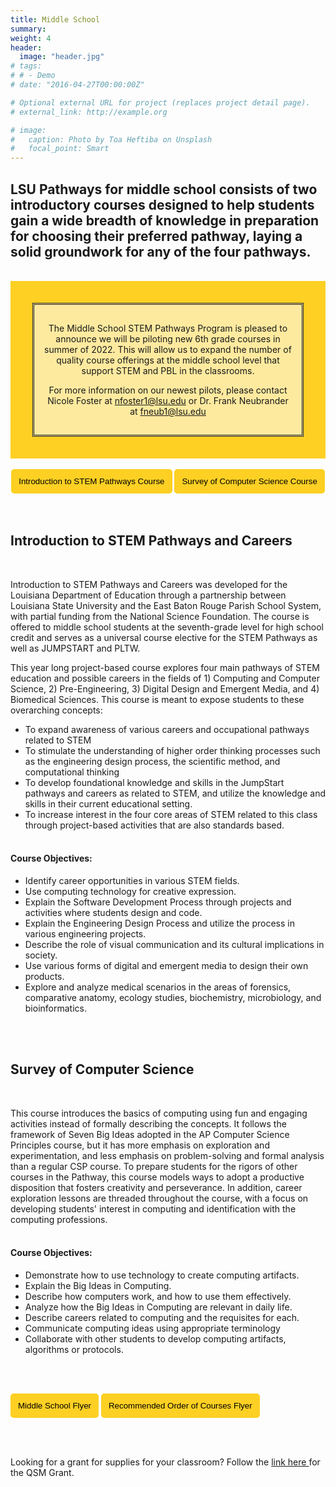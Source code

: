```yaml
---
title: Middle School
summary: 
weight: 4
header:
  image: "header.jpg"
# tags:
# # - Demo
# date: "2016-04-27T00:00:00Z"

# Optional external URL for project (replaces project detail page).
# external_link: http://example.org

# image:
#   caption: Photo by Toa Heftiba on Unsplash
#   focal_point: Smart
---
```


## LSU Pathways for middle school consists of two introductory courses designed to help students gain a wide breadth of knowledge in preparation for choosing their preferred pathway, laying a solid groundwork for any of the four pathways.
<br>
<div style="background-color:#fdd023; padding: 35px ">

<div style="background-color:#ffffff90; font-color: #000000; border-style: double; padding: 15px">
<center>

The Middle School STEM Pathways Program is pleased to announce we will be piloting new 6th grade courses in summer of 2022. This will allow us to expand the number of quality course offerings at the middle school level that support STEM and PBL in the classrooms. 
 
 For more information on our newest pilots, please contact Nicole Foster at nfoster1@lsu.edu or Dr. Frank Neubrander at fneub1@lsu.edu
 </center>
 </div>
</div>
<br>

<center>
<a href="#introduction"><button style= "background-color:#fdd023; border: none ; border-radius: 5px; padding: 12px"> Introduction to STEM Pathways Course</button></a> <a href="#computing"><button style= "background-color:#fdd023; border: none ; border-radius: 5px; padding: 12px"> Survey of Computer Science Course </button></a>
<br>
</br>
</center>

<a id ="introduction">
<br>

## **Introduction to STEM Pathways and Careers**
<br>

Introduction to STEM Pathways and Careers was developed for the Louisiana Department of Education through a partnership between Louisiana State University and the East Baton Rouge Parish School System, with partial funding from the National Science Foundation. The course is offered to middle school students at the seventh-grade level for high school credit and serves as a universal course elective for the STEM Pathways as well as JUMPSTART and PLTW. 

This year long project-based course explores four main pathways of STEM education and possible careers in the fields of 1) Computing and Computer Science, 2) Pre-Engineering, 3) Digital Design and Emergent Media, and 4) Biomedical Sciences. This course is meant to expose students to these overarching concepts: 
	
- To expand awareness of various careers and occupational pathways related to STEM
-	To stimulate the understanding of higher order thinking processes such as the engineering design process, the scientific method, and computational thinking
-	To develop foundational knowledge and skills in the JumpStart pathways and careers as related to STEM, and utilize the knowledge and skills in their current educational setting.
-	To increase interest in the four core areas of STEM related to this class through project-based activities that are also standards based.
<br><br>

#### Course Objectives:
-	Identify career opportunities in various STEM fields.
-	Use computing technology for creative expression.
-	Explain the Software Development Process through projects and activities where students design and code.
-	Explain the Engineering Design Process and utilize the process in various engineering projects.
-	Describe the role of visual communication and its cultural implications in society.
-	Use various forms of digital and emergent media to design their own products.
-	Explore and analyze medical scenarios in the areas of forensics, comparative anatomy, ecology studies, biochemistry, microbiology, and bioinformatics.

<br>


</a>



<a id = "computing">
<br>

## **Survey of Computer Science**
<br>

This course introduces the basics of computing using fun and engaging activities instead of 
formally describing the concepts. It follows the framework of Seven Big Ideas adopted in the AP 
Computer Science Principles course, but it has more emphasis on exploration and 
experimentation, and less emphasis on problem-solving and formal analysis than a regular CSP 
course. To prepare students for the rigors of other courses in the Pathway, this course models 
ways to adopt a productive disposition that fosters creativity and perseverance. In addition, career 
exploration lessons are threaded throughout the course, with a focus on developing students' 
interest in computing and identification with the computing professions. 
<br><br>

#### Course Objectives:  
- Demonstrate how to use technology to create computing artifacts. 
- Explain the Big Ideas in Computing. 
- Describe how computers work, and how to use them effectively. 
- Analyze how the Big Ideas in Computing are relevant in daily life. 
- Describe careers related to computing and the requisites for each. 
- Communicate computing ideas using appropriate terminology 
- Collaborate with other students to develop computing artifacts, algorithms or protocols. 
 <br>
 <br>

<a href="../../brochures/MiddleSchoolFlyer.pdf" target="_blank"> <button style= "background-color:#fdd023; border: none ; border-radius: 5px; padding: 12px"> Middle School Flyer</button></a> <a href="../../brochures/ComputingFlowChart.pdf" target="_blank"> <button style= "background-color:#fdd023; border: none ; border-radius: 5px; padding: 12px"> Recommended Order of Courses Flyer </button></a> 
</a>

<br>
<br>

Looking for a grant for supplies for your classroom? Follow the <a href ="https://www.lsu.edu/caincenter/programs/qsm.php" target ="_blank"> link here </a> for the QSM Grant.
<br>
